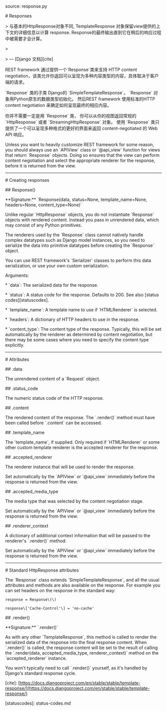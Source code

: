 source: response.py

\# Responses

&gt; 与基本的HttpResponse对象不同, TemplateResponse 对象保留view提供的上下文的详细信息以计算 response.  Response的最终输出直到它在稍后的响应过程中被需要才会计算。

&gt;

&gt; — \[Django 文档\]\[cite\]

REST framework 通过提供一个\`Response\`类来支持 HTTP content negotiation，该类允许你返回可以呈现为多种内容类型的内容，具体取决于客户端的请求。

\`Response\` 类的子类 Django的 \`SimpleTemplateResponse\`。  \`Response\` 对象用Python原生的数据类型初始化。 然后REST framework 使用标准的HTTP content negotiation 来确定如何呈现最终的相应内容。

你并不需要一定是用 \`Response\` 类， 你可以从你的视图返回常规的 \`HttpResponse\` 或者 \`StreamingHttpResponse\` 对象。  使用 \`Response\` 类只提供了一个可以呈现多种格式的更好的界面来返回 content-negotiated 的 Web API 响应。

Unless you want to heavily customize REST framework for some reason, you should always use an \`APIView\` class or \`@api\_view\` function for views that return \`Response\` objects.  Doing so ensures that the view can perform content negotiation and select the appropriate renderer for the response, before it is returned from the view.

---

\# Creating responses

\#\# Response\(\)

\*\*Signature:\*\* \`Response\(data, status=None, template\_name=None, headers=None, content\_type=None\)\`

Unlike regular \`HttpResponse\` objects, you do not instantiate \`Response\` objects with rendered content.  Instead you pass in unrendered data, which may consist of any Python primitives.

The renderers used by the \`Response\` class cannot natively handle complex datatypes such as Django model instances, so you need to serialize the data into primitive datatypes before creating the \`Response\` object.

You can use REST framework's \`Serializer\` classes to perform this data serialization, or use your own custom serialization.

Arguments:

\* \`data\`: The serialized data for the response.

\* \`status\`: A status code for the response.  Defaults to 200.  See also \[status codes\]\[statuscodes\].

\* \`template\_name\`: A template name to use if \`HTMLRenderer\` is selected.

\* \`headers\`: A dictionary of HTTP headers to use in the response.

\* \`content\_type\`: The content type of the response.  Typically, this will be set automatically by the renderer as determined by content negotiation, but there may be some cases where you need to specify the content type explicitly.

---

\# Attributes

\#\# .data

The unrendered content of a \`Request\` object.

\#\# .status\_code

The numeric status code of the HTTP response.

\#\# .content

The rendered content of the response.  The \`.render\(\)\` method must have been called before \`.content\` can be accessed.

\#\# .template\_name

The \`template\_name\`, if supplied.  Only required if \`HTMLRenderer\` or some other custom template renderer is the accepted renderer for the response.

\#\# .accepted\_renderer

The renderer instance that will be used to render the response.

Set automatically by the \`APIView\` or \`@api\_view\` immediately before the response is returned from the view.

\#\# .accepted\_media\_type

The media type that was selected by the content negotiation stage.

Set automatically by the \`APIView\` or \`@api\_view\` immediately before the response is returned from the view.

\#\# .renderer\_context

A dictionary of additional context information that will be passed to the renderer's \`.render\(\)\` method.

Set automatically by the \`APIView\` or \`@api\_view\` immediately before the response is returned from the view.

---

\# Standard HttpResponse attributes

The \`Response\` class extends \`SimpleTemplateResponse\`, and all the usual attributes and methods are also available on the response.  For example you can set headers on the response in the standard way:

```
response = Response\(\)

response\['Cache-Control'\] = 'no-cache'
```

\#\# .render\(\)

\*\*Signature:\*\* \`.render\(\)\`

As with any other \`TemplateResponse\`, this method is called to render the serialized data of the response into the final response content.  When \`.render\(\)\` is called, the response content will be set to the result of calling the \`.render\(data, accepted\_media\_type, renderer\_context\)\` method on the \`accepted\_renderer\` instance.

You won't typically need to call \`.render\(\)\` yourself, as it's handled by Django's standard response cycle.

\[cite\]: [https://docs.djangoproject.com/en/stable/stable/template-response/](https://docs.djangoproject.com/en/stable/stable/template-response/)

\[statuscodes\]: status-codes.md


